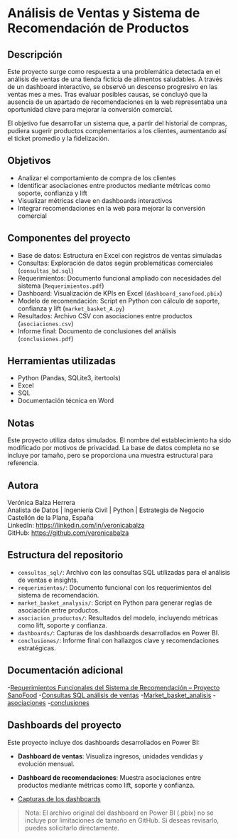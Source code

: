  # Análisis de Ventas y Sistema de Recomendación de Productos

## Descripción  
Este proyecto surge como respuesta a una problemática detectada en el análisis de ventas de una tienda ficticia de alimentos saludables. A través de un dashboard interactivo, se observó un descenso progresivo en las ventas mes a mes. Tras evaluar posibles causas, se concluyó que la ausencia de un apartado de recomendaciones en la web representaba una oportunidad clave para mejorar la conversión comercial.

El objetivo fue desarrollar un sistema que, a partir del historial de compras, pudiera sugerir productos complementarios a los clientes, aumentando así el ticket promedio y la fidelización.

## Objetivos  
- Analizar el comportamiento de compra de los clientes  
- Identificar asociaciones entre productos mediante métricas como soporte, confianza y lift  
- Visualizar métricas clave en dashboards interactivos  
- Integrar recomendaciones en la web para mejorar la conversión comercial

## Componentes del proyecto  
- Base de datos: Estructura en Excel con registros de ventas simuladas  
- Consultas: Exploración de datos según problemáticas comerciales (`consultas_bd.sql`)  
- Requerimientos: Documento funcional ampliado con necesidades del sistema (`Requerimientos.pdf`)  
- Dashboard: Visualización de KPIs en Excel (`dashboard_sanofood.pbix`)  
- Modelo de recomendación: Script en Python con cálculo de soporte, confianza y lift (`market_basket_A.py`)  
- Resultados: Archivo CSV con asociaciones entre productos (`asociaciones.csv`)  
- Informe final: Documento de conclusiones del análisis (`conclusiones.pdf`)

## Herramientas utilizadas  
- Python (Pandas, SQLite3, itertools)  
- Excel  
- SQL  
- Documentación técnica en Word

## Notas  
Este proyecto utiliza datos simulados. El nombre del establecimiento ha sido modificado por motivos de privacidad. La base de datos completa no se incluye por tamaño, pero se proporciona una muestra estructural para referencia.

## Autora  
Verónica Balza Herrera  
Analista de Datos | Ingeniería Civil | Python | Estrategia de Negocio  
Castellón de la Plana, España  
LinkedIn: https://linkedin.com/in/veronicabalza  
GitHub: https://github.com/veronicabalza


## Estructura del repositorio
- `consultas_sql/`: Archivo con las consultas SQL utilizadas para el análisis de ventas e insights.
- `requerimientos/`: Documento funcional con los requerimientos del sistema de recomendación.
- `market_basket_analysis/`: Script en Python para generar reglas de asociación entre productos.
- `asociacion_productos/`: Resultados del modelo, incluyendo métricas como lift, soporte y confianza.
- `dashboards/`: Capturas de los dashboards desarrollados en Power BI.
- `conclusiones/`: Informe final con hallazgos clave y recomendaciones estratégicas.


## Documentación adicional

-[Requerimientos Funcionales del Sistema de Recomendación – Proyecto SanoFood](requirements/Requerimientos.pdf) 
-[Consultas SQL análisis de ventas](consultas/consultas_bd.sql)
-[Market_basket_analisis](market_Basket_A.py)
-[asociaciones](asociaciones_productos/asociaciones.csv)
-[conclusiones](conclusiones/conclusiones.pdf)
## Dashboards del proyecto

Este proyecto incluye dos dashboards desarrollados en Power BI:

- **Dashboard de ventas**: Visualiza ingresos, unidades vendidas y evolución mensual.
- **Dashboard de recomendaciones**: Muestra asociaciones entre productos mediante métricas como lift, soporte y confianza.

- [Capturas de los dashboards](dashboard/Capturas_dashboard.pdf)
> Nota: El archivo original del dashboard en Power BI (.pbix) no se incluye por limitaciones de tamaño en GitHub. Si deseas revisarlo, puedes solicitarlo directamente.


